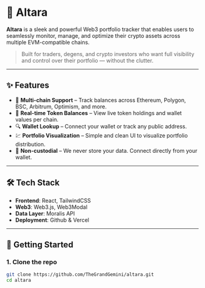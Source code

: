 # 🧿 Altara

**Altara** is a sleek and powerful Web3 portfolio tracker that enables users to seamlessly monitor, manage, and optimize their crypto assets across multiple EVM-compatible chains.

> Built for traders, degens, and crypto investors who want full visibility and control over their portfolio — without the clutter.

---

## ✨ Features

- 🔗 **Multi-chain Support** – Track balances across Ethereum, Polygon, BSC, Arbitrum, Optimism, and more.
- 🧠 **Real-time Token Balances** – View live token holdings and wallet values per chain.
- 🔍 **Wallet Lookup** – Connect your wallet or track any public address.
- 💹 **Portfolio Visualization** – Simple and clean UI to visualize portfolio distribution.
- 🔐 **Non-custodial** – We never store your data. Connect directly from your wallet.

---

## 🛠 Tech Stack

- **Frontend**: React, TailwindCSS
- **Web3**: Web3.js, Web3Modal
- **Data Layer**: Moralis API
- **Deployment**: Github & Vercel

---

## 🚀 Getting Started

### 1. Clone the repo

```bash
git clone https://github.com/TheGrandGemini/altara.git
cd altara
```
